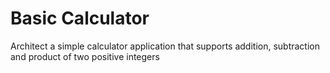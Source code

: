 # Basic Calculator

Architect a simple calculator application that supports addition, subtraction and product of two positive integers
